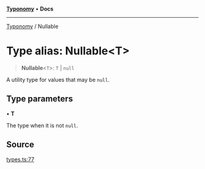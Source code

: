 [**Typonomy**](../README.md) • **Docs**

***

[Typonomy](../globals.md) / Nullable

# Type alias: Nullable\<T\>

> **Nullable**\<`T`\>: `T` \| `null`

A utility type for values that may be `null`.

## Type parameters

• **T**

The type when it is not `null`.

## Source

[types.ts:77](https://github.com/softcraft-development/typonomy/blob/71207c5f8a51cd78ebdeff79293f44e522cae748/src/types.ts#L77)
